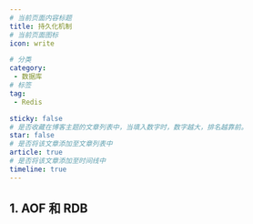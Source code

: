 ```yaml
---
# 当前页面内容标题
title: 持久化机制
# 当前页面图标
icon: write

# 分类
category:
 - 数据库
# 标签
tag:
 - Redis

sticky: false
# 是否收藏在博客主题的文章列表中，当填入数字时，数字越大，排名越靠前。
star: false
# 是否将该文章添加至文章列表中
article: true
# 是否将该文章添加至时间线中
timeline: true
---
```


## 1. AOF 和 RDB